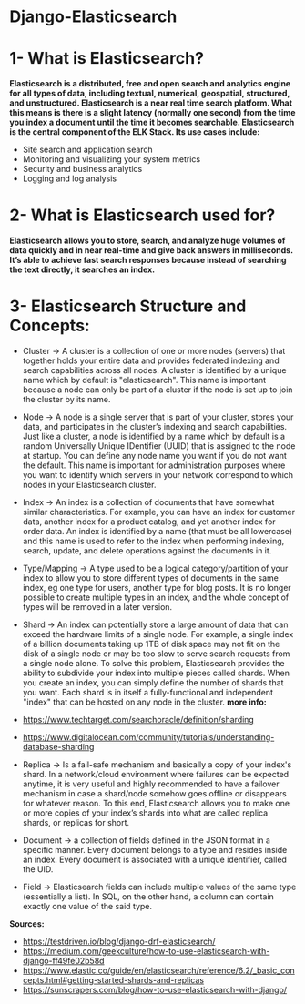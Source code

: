 # Django-Elasticsearch

# 1- What is Elasticsearch?
**Elasticsearch is a distributed, free and open search and analytics engine for all types of data, including textual, numerical, geospatial, structured, and unstructured. Elasticsearch is a near real time search platform. What this means is there is a slight latency (normally one second) from the time you index a document until the time it becomes searchable. Elasticsearch is the central component of the ELK Stack. Its use cases include:**
- Site search and application search
- Monitoring and visualizing your system metrics
- Security and business analytics
- Logging and log analysis

# 2- What is Elasticsearch used for?
**Elasticsearch allows you to store, search, and analyze huge volumes of data quickly and in near real-time and give back answers in milliseconds. It’s able to achieve fast search responses because instead of searching the text directly, it searches an index.**

# 3- Elasticsearch Structure and Concepts:
- Cluster -> A cluster is a collection of one or more nodes (servers) that together holds your entire data and provides federated indexing and search capabilities across all nodes. A cluster is identified by a unique name which by default is "elasticsearch". This name is important because a node can only be part of a cluster if the node is set up to join the cluster by its name.

- Node -> A node is a single server that is part of your cluster, stores your data, and participates in the cluster’s indexing and search capabilities. Just like a cluster, a node is identified by a name which by default is a random Universally Unique IDentifier (UUID) that is assigned to the node at startup. You can define any node name you want if you do not want the default. This name is important for administration purposes where you want to identify which servers in your network correspond to which nodes in your Elasticsearch cluster.

- Index -> An index is a collection of documents that have somewhat similar characteristics. For example, you can have an index for customer data, another index for a product catalog, and yet another index for order data. An index is identified by a name (that must be all lowercase) and this name is used to refer to the index when performing indexing, search, update, and delete operations against the documents in it.

- Type/Mapping -> A type used to be a logical category/partition of your index to allow you to store different types of documents in the same index, eg one type for users, another type for blog posts. It is no longer possible to create multiple types in an index, and the whole concept of types will be removed in a later version.

- Shard -> An index can potentially store a large amount of data that can exceed the hardware limits of a single node. For example, a single index of a billion documents taking up 1TB of disk space may not fit on the disk of a single node or may be too slow to serve search requests from a single node alone. To solve this problem, Elasticsearch provides the ability to subdivide your index into multiple pieces called shards. When you create an index, you can simply define the number of shards that you want. Each shard is in itself a fully-functional and independent "index" that can be hosted on any node in the cluster.
**more info:**
- https://www.techtarget.com/searchoracle/definition/sharding
- https://www.digitalocean.com/community/tutorials/understanding-database-sharding

- Replica -> Is a fail-safe mechanism and basically a copy of your index's shard. In a network/cloud environment where failures can be expected anytime, it is very useful and highly recommended to have a failover mechanism in case a shard/node somehow goes offline or disappears for whatever reason. To this end, Elasticsearch allows you to make one or more copies of your index’s shards into what are called replica shards, or replicas for short.

- Document -> a collection of fields defined in the JSON format in a specific manner. Every document belongs to a type and resides inside an index. Every document is associated with a unique identifier, called the UID.

- Field -> Elasticsearch fields can include multiple values of the same type (essentially a list). In SQL, on the other hand, a column can contain exactly one value of the said type.





**Sources:**
- https://testdriven.io/blog/django-drf-elasticsearch/
- https://medium.com/geekculture/how-to-use-elasticsearch-with-django-ff49fe02b58d
- https://www.elastic.co/guide/en/elasticsearch/reference/6.2/_basic_concepts.html#getting-started-shards-and-replicas
- https://sunscrapers.com/blog/how-to-use-elasticsearch-with-django/
